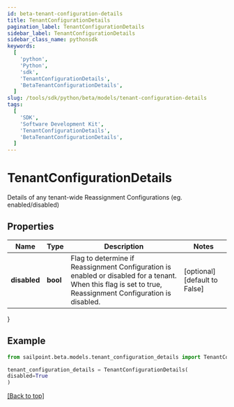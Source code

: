 ```yaml
---
id: beta-tenant-configuration-details
title: TenantConfigurationDetails
pagination_label: TenantConfigurationDetails
sidebar_label: TenantConfigurationDetails
sidebar_class_name: pythonsdk
keywords:
  [
    'python',
    'Python',
    'sdk',
    'TenantConfigurationDetails',
    'BetaTenantConfigurationDetails',
  ]
slug: /tools/sdk/python/beta/models/tenant-configuration-details
tags:
  [
    'SDK',
    'Software Development Kit',
    'TenantConfigurationDetails',
    'BetaTenantConfigurationDetails',
  ]
---
```


# TenantConfigurationDetails

Details of any tenant-wide Reassignment Configurations (eg. enabled/disabled)

## Properties

| Name | Type | Description | Notes |
| --- | --- | --- | --- |
| **disabled** | **bool** | Flag to determine if Reassignment Configuration is enabled or disabled for a tenant. When this flag is set to true, Reassignment Configuration is disabled. | [optional] [default to False] |

}

## Example

```python
from sailpoint.beta.models.tenant_configuration_details import TenantConfigurationDetails

tenant_configuration_details = TenantConfigurationDetails(
disabled=True
)

```

[[Back to top]](#)
